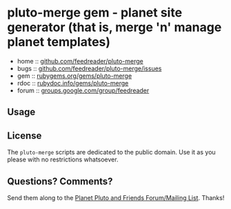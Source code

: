 # pluto-merge gem - planet site generator (that is, merge 'n' manage planet templates)

* home  :: [github.com/feedreader/pluto-merge](https://github.com/feedreader/pluto-merge)
* bugs  :: [github.com/feedreader/pluto-merge/issues](https://github.com/feedreader/pluto-merge/issues)
* gem   :: [rubygems.org/gems/pluto-merge](https://rubygems.org/gems/pluto-merge)
* rdoc  :: [rubydoc.info/gems/pluto-merge](http://rubydoc.info/gems/pluto-merge)
* forum :: [groups.google.com/group/feedreader](http://groups.google.com/group/feedreader)



## Usage



## License

The `pluto-merge` scripts are dedicated to the public domain.
Use it as you please with no restrictions whatsoever.

## Questions? Comments?

Send them along to the [Planet Pluto and Friends Forum/Mailing List](http://groups.google.com/group/feedreader).
Thanks!
